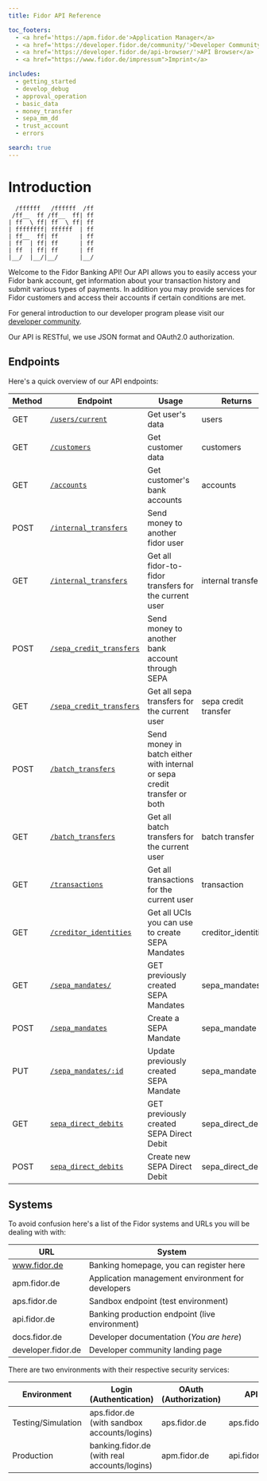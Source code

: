 ```yaml
---
title: Fidor API Reference

toc_footers:
  - <a href='https://apm.fidor.de'>Application Manager</a>
  - <a href='https://developer.fidor.de/community/'>Developer Community</a>
  - <a href='https://developer.fidor.de/api-browser/'>API Browser</a>
  - <a href="https://www.fidor.de/impressum">Imprint</a>

includes:
  - getting_started
  - develop_debug
  - approval_operation
  - basic_data
  - money_transfer
  - sepa_mm_dd
  - trust_account
  - errors

search: true
---
```


# Introduction
```
  /ffffff   /ffffff  /ff
 /ff__  ff /ff__  ff| ff
| ff  \ ff| ff  \ ff| ff
| ffffffff| ffffff  | ff
| ff__  ff| ff      | ff
| ff  | ff| ff      | ff
| ff  | ff| ff      | ff
|__/  |__/|__/      |__/
```
Welcome to the Fidor Banking API! Our API allows you to easily access your Fidor bank account, get information about your transaction history and submit various types of payments. In addition you may provide services for Fidor customers and access their accounts if certain conditions are met.

For general introduction to our developer program please visit our [developer community](https://developer.fidor.de/).

Our API is RESTful, we use JSON format and OAuth2.0 authorization.

## Endpoints
Here's a quick overview of our API endpoints:

Method | Endpoint | Usage | Returns
--------- | ----------- | --------- | -----------
GET | [`/users/current`](#users) | Get user's data | users
GET | [`/customers`](#customers) | Get customer data | customers
GET | [`/accounts`](#accounts) | Get customer's bank accounts | accounts
POST | [`/internal_transfers`](#internal-transfer---fidor-to-fidor) | Send money to another fidor user |
GET | [`/internal_transfers`](#internal-transfer---fidor-to-fidor) | Get all fidor-to-fidor transfers for the current user | internal transfer
POST | [`/sepa_credit_transfers`](#sepa-credit-transfer) | Send money to another bank account through SEPA |
GET | [`/sepa_credit_transfers`](#sepa-credit-transfer) | Get all sepa transfers for the current user | sepa credit  transfer
POST | [`/batch_transfers`](#batch-transfer) | Send money in batch either with internal or sepa credit transfer or both |
GET | [`/batch_transfers`](#batch-transfer) | Get all batch transfers for the current user | batch transfer
GET | [`/transactions`](#transactions) | Get all transactions for the current user | transaction
GET | [`/creditor_identities`](#creditor-identifiers) | Get all UCIs you can use to create SEPA Mandates | creditor_identities
GET | [`/sepa_mandates/`](#creating-sepa-mandate) | GET previously created SEPA Mandates | sepa_mandates
POST | [`/sepa_mandates`](#creating-sepa-mandate) | Create a SEPA Mandate | sepa_mandate
PUT | [`/sepa_mandates/:id`](#creating-sepa-mandate) | Update previously created SEPA Mandate | sepa_mandate
GET | [`sepa_direct_debits`](#creating-sepa-direct-debit) | GET previously created SEPA Direct Debit | sepa_direct_debits
POST | [`sepa_direct_debits`](#creating-sepa-direct-debit) | Create new SEPA Direct Debit | sepa_direct_debits


## Systems
To avoid confusion here's a list of the Fidor systems and URLs you will be dealing with with:

URL | System
----- | -----
www.fidor.de | Banking homepage, you can register here
apm.fidor.de | Application management environment for developers
aps.fidor.de | Sandbox endpoint (test environment)
api.fidor.de | Banking production  endpoint (live environment)
docs.fidor.de | Developer documentation (*You are here*)
developer.fidor.de | Developer community landing page

There are two environments with their respective security services:

Environment | Login (Authentication) | OAuth (Authorization) | API
----- | ----- | ----- | -----
Testing/Simulation | aps.fidor.de (with sandbox accounts/logins)| aps.fidor.de | aps.fidor.de
Production | banking.fidor.de (with real accounts/logins) | apm.fidor.de | api.fidor.de
